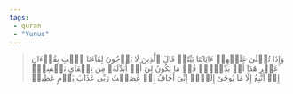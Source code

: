 ```yaml
---
tags: 
 - quran 
 - "Yunus"
---
```


> وَإِذَا تُتۡلَىٰ عَلَيۡهِمۡ ءَايَاتُنَا بَيِّنَٰتٖ قَالَ ٱلَّذِينَ لَا يَرۡجُونَ لِقَآءَنَا ٱئۡتِ بِقُرۡءَانٍ غَيۡرِ هَٰذَآ أَوۡ بَدِّلۡهُۚ قُلۡ مَا يَكُونُ لِيٓ أَنۡ أُبَدِّلَهُۥ مِن تِلۡقَآيِٕ نَفۡسِيٓۖ إِنۡ أَتَّبِعُ إِلَّا مَا يُوحَىٰٓ إِلَيَّۖ إِنِّيٓ أَخَافُ إِنۡ عَصَيۡتُ رَبِّي عَذَابَ يَوۡمٍ عَظِيمٖ
